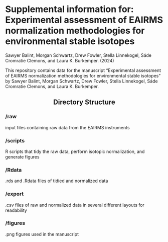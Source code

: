 Supplemental information for: Experimental assessment of EAIRMS
normalization methodologies for environmental stable isotopes
================
Sawyer Balint, Morgan Schwartz, Drew Fowler, Stella Linnekogel, Sáde
Cromratie Clemons, and Laura K. Burkemper.
(2024)

This repository contains data for the manuscript “Experimental
assessment of EAIRMS normalization methodologies for environmental
stable isotopes” by Sawyer Balint, Morgan Schwartz, Drew Fowler, Stella
Linnekogel, Sáde Cromratie Clemons, and Laura K. Burkemper.

<center>
<h2>
Directory Structure
</h2>
</center>
<h3>
/raw
</h3>
input files containing raw data from the EAIRMS instruments
<h3>
/scripts
</h3>
R scripts that tidy the raw data, perform isotopic normalization, and
generate figures
<h3>
/Rdata
</h3>
.rds and .Rdata files of tidied and normalized data
<h3>
/export
</h3>
.csv files of raw and normalized data in several different layouts for
readability
<h3>
/figures
</h3>

.png figures used in the manuscript
